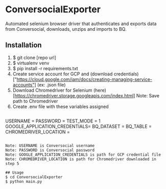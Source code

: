 # ConversocialExporter
Automated selenium browser driver that authenticates and exports data from Conversocial, downloads, unzips and imports to BQ.

## Installation

1. $ git clone [repo url]
2. $ virtualenv venv
3. $ pip install -r requirements.txt
4. Create service account for GCP and (download credentials)["https://cloud.google.com/iam/docs/creating-managing-service-accounts"] (ex: .json file)
5. Download Chromedriver for Selenium (here)[https://chromedriver.storage.googleapis.com/index.html] Note: Save path to Chromedriver
6. Create .env file with these variables assigned
	```
  USERNAME =
	PASSWORD =
	TEST_MODE = 1
	GOOGLE_APPLICATION_CREDENTIALS=
	BQ_DATASET =
	BQ_TABLE =
	CHROMEDRIVER_LOCATION =
  ```

  Note: USERNAME is Conversocial username
  Note: PASSWORD is Conversocial password
  Note: GOOGLE_APPLICATION_CREDENTIALS is path for GCP credential file
  Note: CHROMEDRIVER_LOCATION is path for Chromedriver downloaded in step 5

## Usage
$ cd ConversocialExporter
$ python main.py
